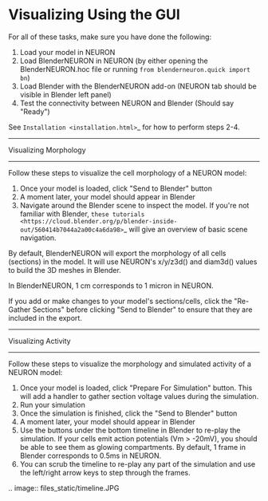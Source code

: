 Visualizing Using the GUI 
=========================================

For all of these tasks, make sure you have done the following:

1. Load your model in NEURON
2. Load BlenderNEURON in NEURON (by either opening the BlenderNEURON.hoc file or running ``from blenderneuron.quick import bn``)
3. Load Blender with the BlenderNEURON add-on (NEURON tab should be visible in Blender left panel)
4. Test the connectivity between NEURON and Blender (Should say "Ready")

See `Installation <installation.html>`_ for how to perform steps 2-4.

***************************
Visualizing Morphology
***************************

Follow these steps to visualize the cell morphology of a NEURON model:

1. Once your model is loaded, click "Send to Blender" button
2. A moment later, your model should appear in Blender
3. Navigate around the Blender scene to inspect the model. If you're not familiar with Blender, `these tutorials <https://cloud.blender.org/p/blender-inside-out/560414b7044a2a00c4a6da98>`_ will give an overview of basic scene navigation.

By default, BlenderNEURON will export the morphology of all cells (sections) in the model. It will use NEURON's x/y/z3d() and diam3d() values to build the 3D meshes in Blender.

In BlenderNEURON, 1 cm corresponds to 1 micron in NEURON.

If you add or make changes to your model's sections/cells, click the "Re-Gather Sections" before clicking "Send to Blender" to ensure that they are included in the export. 

***************************
Visualizing Activity
***************************

Follow these steps to visualize the morphology and simulated activity of a NEURON model:

1. Once your model is loaded, click "Prepare For Simulation" button. This will add a handler to gather section voltage values during the simulation.
2. Run your simulation
3. Once the simulation is finished, click the "Send to Blender" button
4. A moment later, your model should appear in Blender
5. Use the buttons under the bottom timeline in Blender to re-play the simulation. If your cells emit action potentials (Vm > -20mV), you should be able to see them as glowing compartments. By default, 1 frame in Blender corresponds to 0.5ms in NEURON.
6. You can scrub the timeline to re-play any part of the simulation and use the left/right arrow keys to step through the frames.

.. image:: files_static/timeline.JPG




